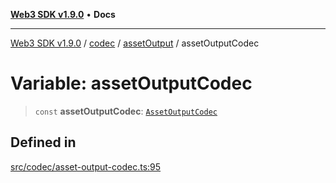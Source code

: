 [**Web3 SDK v1.9.0**](../../../../../README.md) • **Docs**

***

[Web3 SDK v1.9.0](../../../../../globals.md) / [codec](../../../README.md) / [assetOutput](../README.md) / assetOutputCodec

# Variable: assetOutputCodec

> `const` **assetOutputCodec**: [`AssetOutputCodec`](../classes/AssetOutputCodec.md)

## Defined in

[src/codec/asset-output-codec.ts:95](https://github.com/Mystic-Nayy/alephium-web3/blob/c1afd789a197ce5fe21f08c2965942090157c33d/packages/web3/src/codec/asset-output-codec.ts#L95)
